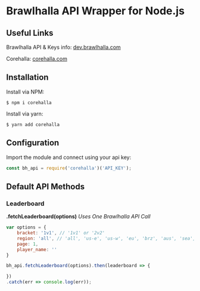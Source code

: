 # Brawlhalla API Wrapper for Node.js

## Useful Links

Brawlhalla API & Keys info: [dev.brawlhalla.com](http://dev.brawlhalla.com)

Corehalla: [corehalla.com](http://corehalla.com)

## Installation

Install via NPM:
```
$ npm i corehalla
```

Install via yarn:
```
$ yarn add corehalla
```

## Configuration

Import the module and connect using your api key:
```js
const bh_api = require('corehalla')('API_KEY');
```

## Default API Methods

### Leaderboard

**.fetchLeaderboard(options)**
*Uses One Brawlhalla API Call*
```js
var options = {
	bracket: '1v1', // '1v1' or '2v2'
	region: 'all', // 'all', 'us-e', 'us-w', 'eu', 'brz', 'aus', 'sea', 'jap'
	page: 1,
	player_name: ''
}

bh_api.fetchLeaderboard(options).then(leaderboard => {

})
.catch(err => console.log(err));
```